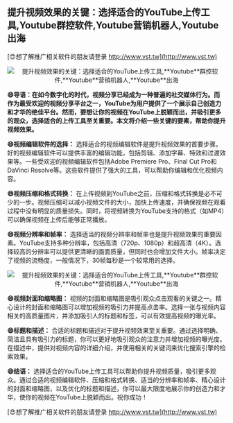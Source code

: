 ## **提升视频效果的关键：选择适合的YouTube上传工具,**Youtube**群控软件,**Youtube**营销机器人,**Youtube**出海**

[😍想了解推广相关软件的朋友请登录 http://www.vst.tw](http://www.vst.tw)

 <center><img src="https://vst.tw/MP4/tuiguang/png/6.png" alt="提升视频效果的关键：选择适合的YouTube上传工具,**Youtube**群控软件,**Youtube**营销机器人,**Youtube**出海"></center>

**😄导语：在如今数字化的时代，视频分享已经成为一种普遍的社交媒体行为。而作为最受欢迎的视频分享平台之一，YouTube为用户提供了一个展示自己创造力和才华的绝佳平台。然而，要想让你的视频在YouTube上脱颖而出，并吸引更多的观众，选择适合的上传工具至关重要。本文将介绍一些关键的要素，帮助你提升视频效果。**

**😄视频编辑软件的选择：**
选择适合的视频编辑软件是提升视频效果的首要步骤。好的视频编辑软件可以提供丰富的编辑功能，包括剪辑、添加字幕、特效和过渡效果等。一些受欢迎的视频编辑软件包括Adobe Premiere Pro、Final Cut Pro和DaVinci Resolve等。这些软件提供了强大的工具，可以帮助你编辑和优化视频内容。

**😄视频压缩和格式转换：**
在上传视频到YouTube之前，压缩和格式转换是必不可少的一步。视频压缩可以减小视频文件的大小，加快上传速度，并确保视频在观看过程中没有明显的质量损失。同时，将视频转换为YouTube支持的格式（如MP4）可以确保视频在上传后能够正常播放。

**😄视频分辨率和帧率：**
选择适当的视频分辨率和帧率也是提升视频效果的重要因素。YouTube支持多种分辨率，包括高清（720p、1080p）和超高清（4K）。选择较高的分辨率可以提供更清晰的画面质量，但同时也会增加文件大小。帧率决定了视频的流畅度，一般情况下，30帧每秒是一个较常用的选择。

 <center><img src="https://vst.tw/MP4/tuiguang/png/0.png" alt="提升视频效果的关键：选择适合的YouTube上传工具,**Youtube**群控软件,**Youtube**营销机器人,**Youtube**出海"></center>

**😄视频封面和缩略图：**
视频的封面和缩略图是吸引观众点击观看的关键之一。精心设计的封面和缩略图可以增加视频的吸引力并提高点击率。选择一张与视频内容相关的高质量图片，并添加吸引人的标题和标签，可以有效提高视频的曝光率。

**😄标题和描述：**
合适的标题和描述对于提升视频效果至关重要。通过选择明确、简洁且具有吸引力的标题，你可以更好地吸引观众的注意力并增加视频的曝光度。在描述中，提供对视频内容的详细介绍，并使用相关的关键词来优化搜索引擎的检索效果。

**😄结语：**
选择适合的YouTube上传工具可以帮助你提升视频质量，吸引更多观众。通过合适的视频编辑软件、压缩和格式转换、适当的分辨率和帧率、精心设计的封面和缩略图，以及优化的标题和描述，你可以最大限度地展示你的创造力和才华，使你的视频在YouTube上脱颖而出。祝你成功！

[😍想了解推广相关软件的朋友请登录 http://www.vst.tw](http://www.vst.tw)



